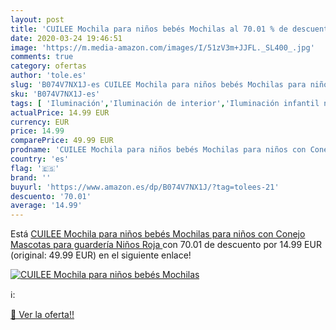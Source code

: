 ```yaml
---
layout: post
title: 'CUILEE Mochila para niños bebés Mochilas al 70.01 % de descuento'
date: 2020-03-24 19:46:51
image: 'https://m.media-amazon.com/images/I/51zV3m+JJFL._SL400_.jpg'
comments: true
category: ofertas
author: 'tole.es'
slug: 'B074V7NX1J-es CUILEE Mochila para niños bebés Mochilas para niños con...'
sku: 'B074V7NX1J-es'
tags: [ 'Iluminación','Iluminación de interior','Iluminación infantil nocturna','Lámparas e iluminación infantil','Monos para bebés niño','Ropa','Ropa de una pieza para bebés niño','Ropa para bebés','Ropa para bebés niño','bebés', ]
actualPrice: 14.99 EUR
currency: EUR
price: 14.99
comparePrice: 49.99 EUR
prodname: 'CUILEE Mochila para niños bebés Mochilas para niños con Conejo Mascotas para guardería Niños  Roja '
country: 'es'
flag: '🇪🇸'
brand: ''
buyurl: 'https://www.amazon.es/dp/B074V7NX1J/?tag=tolees-21'
descuento: '70.01'
average: '14.99'
---
```


Está [CUILEE Mochila para niños bebés Mochilas para niños con Conejo Mascotas para guardería Niños  Roja ](https://www.amazon.es/dp/B074V7NX1J/?tag=tolees-21) con 70.01 de descuento por 14.99 EUR (original: 49.99 EUR) en el siguiente enlace!

[![CUILEE Mochila para niños bebés Mochilas](https://m.media-amazon.com/images/I/51zV3m+JJFL._SL400_.jpg)](https://www.amazon.es/dp/B074V7NX1J/?tag=tolees-21)

ℹ️:


[🛒 Ver la oferta!!](https://www.amazon.es/dp/B074V7NX1J/?tag=tolees-21)
